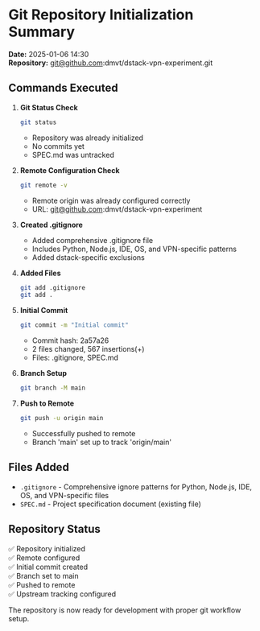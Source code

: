 # Git Repository Initialization Summary

**Date:** 2025-01-06 14:30  
**Repository:** git@github.com:dmvt/dstack-vpn-experiment.git

## Commands Executed

1. **Git Status Check**
   ```bash
   git status
   ```
   - Repository was already initialized
   - No commits yet
   - SPEC.md was untracked

2. **Remote Configuration Check**
   ```bash
   git remote -v
   ```
   - Remote origin was already configured correctly
   - URL: git@github.com:dmvt/dstack-vpn-experiment

3. **Created .gitignore**
   - Added comprehensive .gitignore file
   - Includes Python, Node.js, IDE, OS, and VPN-specific patterns
   - Added dstack-specific exclusions

4. **Added Files**
   ```bash
   git add .gitignore
   git add .
   ```

5. **Initial Commit**
   ```bash
   git commit -m "Initial commit"
   ```
   - Commit hash: 2a57a26
   - 2 files changed, 567 insertions(+)
   - Files: .gitignore, SPEC.md

6. **Branch Setup**
   ```bash
   git branch -M main
   ```

7. **Push to Remote**
   ```bash
   git push -u origin main
   ```
   - Successfully pushed to remote
   - Branch 'main' set up to track 'origin/main'

## Files Added

- `.gitignore` - Comprehensive ignore patterns for Python, Node.js, IDE, OS, and VPN-specific files
- `SPEC.md` - Project specification document (existing file)

## Repository Status

✅ Repository initialized  
✅ Remote configured  
✅ Initial commit created  
✅ Branch set to main  
✅ Pushed to remote  
✅ Upstream tracking configured  

The repository is now ready for development with proper git workflow setup. 